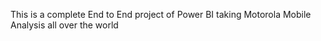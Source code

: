 This is a complete End to End project of Power BI taking  Motorola Mobile Analysis all over the world
